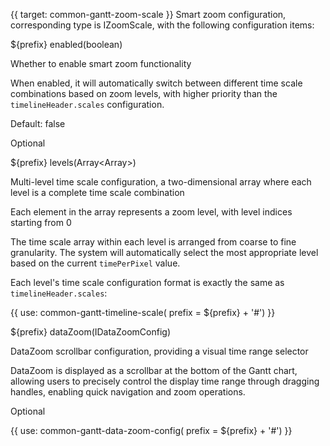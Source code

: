 {{ target: common-gantt-zoom-scale }}
Smart zoom configuration, corresponding type is IZoomScale, with the following configuration items:

${prefix} enabled(boolean)

Whether to enable smart zoom functionality

When enabled, it will automatically switch between different time scale combinations based on zoom levels, with higher priority than the `timelineHeader.scales` configuration.

Default: false

Optional

${prefix} levels(Array<Array<ITimelineScale>>)

Multi-level time scale configuration, a two-dimensional array where each level is a complete time scale combination

Each element in the array represents a zoom level, with level indices starting from 0

The time scale array within each level is arranged from coarse to fine granularity. The system will automatically select the most appropriate level based on the current `timePerPixel` value.

Each level's time scale configuration format is exactly the same as `timelineHeader.scales`:

{{ use: common-gantt-timeline-scale( prefix = ${prefix} + '#') }}

${prefix} dataZoom(IDataZoomConfig)

DataZoom scrollbar configuration, providing a visual time range selector

DataZoom is displayed as a scrollbar at the bottom of the Gantt chart, allowing users to precisely control the display time range through dragging handles, enabling quick navigation and zoom operations.

Optional

{{ use: common-gantt-data-zoom-config( prefix = ${prefix} + '#') }}

